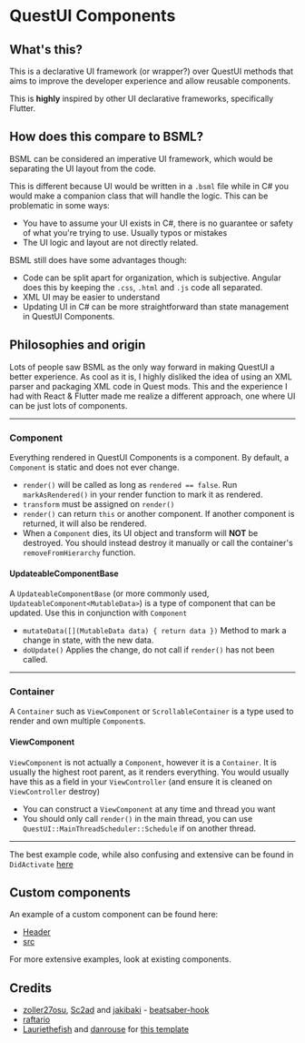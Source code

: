 # QuestUI Components
## What's this?
This is a declarative UI framework (or wrapper?) over QuestUI methods that aims to improve the developer experience and allow reusable components.

This is **highly** inspired by other UI declarative frameworks, specifically Flutter.

## How does this compare to BSML?
BSML can be considered an imperative UI framework, which would be separating the UI layout from the code. 

This is different because UI would be written in a `.bsml` file while in C# you would make a companion class that will handle the logic. 
This can be problematic in some ways:
- You have to assume your UI exists in C#, there is no guarantee or safety of what you're trying to use. Usually typos or mistakes
- The UI logic and layout are not directly related.

BSML still does have some advantages though: 
- Code can be split apart for organization, which is subjective. Angular does this by keeping the `.css`, `.html` and `.js` code all separated.
- XML UI may be easier to understand 
- Updating UI in C# can be more straightforward than state management in QuestUI Components.

## Philosophies and origin
Lots of people saw BSML as the only way forward in making QuestUI a better experience. As cool as it is, I highly disliked the idea of using an XML parser and packaging XML code in Quest mods. 
This and the experience I had with React & Flutter made me realize a different approach, one where UI can be just lots of components.

-----

### Component
Everything rendered in QuestUI Components is a component. By default, a `Component` is static and does not ever change.
- `render()` will be called as long as `rendered == false`. Run `markAsRendered()` in your render function to mark it as rendered.
- `transform` must be assigned on `render()`
- `render()` can return `this` or another component. If another component is returned, it will also be rendered.
- When a `Component` dies, its UI object and transform will **NOT** be destroyed. You should instead destroy it manually or call the container's `removeFromHierarchy` function.

#### UpdateableComponentBase
A `UpdateableComponentBase` (or more commonly used, `UpdateableComponent<MutableData>`) is a type of component that can be updated. Use this in conjunction with `Component`
- `mutateData([](MutableData data) { return data })` Method to mark a change in state, with the new data. 
- `doUpdate()` Applies the change, do not call if `render()` has not been called.
-----

### Container
A `Container` such as `ViewComponent` or `ScrollableContainer` is a type used to render and own multiple `Component`s.

#### ViewComponent
`ViewComponent` is not actually a `Component`, however it is a `Container`. It is usually the highest root parent, as it renders everything. You would usually have this as a field in your `ViewController` (and ensure it is cleaned on `ViewController` destroy)
- You can construct a `ViewComponent` at any time and thread you want
- You should only call `render()` in the main thread, you can use `QuestUI::MainThreadScheduler::Schedule` if on another thread.
-----

The best example code, while also confusing and extensive can be found in `DidActivate` [here](test/src/main.cpp)

## Custom components
An example of a custom component can be found here:
- [Header](test/include/TestComponent.hpp)
- [src](test/src/TestComponent.cpp)

For more extensive examples, look at existing components.

## Credits

* [zoller27osu](https://github.com/zoller27osu), [Sc2ad](https://github.com/Sc2ad) and [jakibaki](https://github.com/jakibaki) - [beatsaber-hook](https://github.com/sc2ad/beatsaber-hook)
* [raftario](https://github.com/raftario) 
* [Lauriethefish](https://github.com/Lauriethefish) and [danrouse](https://github.com/danrouse) for [this template](https://github.com/Lauriethefish/quest-mod-template)
